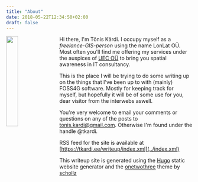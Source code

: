 ```yaml
---
title: "About"
date: 2018-05-22T12:34:50+02:00
draft: false
---
```


<img
    align="left"
    src="/writeup/img/misc/tkardi.jpg"
    style="padding-right: 15px; width: 25%">
Hi there, I'm Tõnis Kärdi. I occupy myself as a _freelance-GIS-person_ using
the name LonLat OÜ. Most often you'll find me offering my services under the
auspices of [UEC OÜ](http://uec.ee/) to bring you spatial awareness in IT
consultancy.

This is the place I will be trying to do some writing up on the things that
I've been up to with (mainly) FOSS4G software. Mostly for
keeping track for myself, but hopefully it will be of some use for you, dear
visitor from the interwebs aswell.

You're very welcome to email your comments or questions on
any of the posts to [tonis.kardi@gmail.com](mailto:tonis.kardi@gmail.com).
Otherwise I'm found under the handle @tkardi.

RSS feed for the site is available at [https://tkardi.ee/writeup/index.xml](../index.xml)

This writeup site is generated using the [Hugo](https://gohugo.io/)
static website generator and the [onetwothree](https://themes.gohugo.io/onetwothree/)
theme by [schollz](https://schollz.github.io/)
